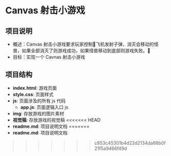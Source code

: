 # Canvas 射击小游戏

## 项目说明
- 概述：Canvas 射击小游戏要求玩家控制飞机发射子弹，消灭会移动的怪兽，如果全部消灭了则游戏成功，如果怪兽移动到底部则游戏失败。
- 目标：实现一个 Cavnas 射击小游戏

## 项目结构
- **index.html**: 游戏页面
- **style.css**: 页面样式
- **js**: 页面涉及的所有 js 代码
  - **app.js**: 页面逻辑入口 js
- **img**: 存放游戏的图片素材
- **视觉稿**: 存放游戏的视觉稿
<<<<<<< HEAD
- **readme.md**: 项目说明文档
=======
- **readme.md**: 项目说明文档
>>>>>>> c853c45301b4d22d2134da88b0f21f5a9466f49d
